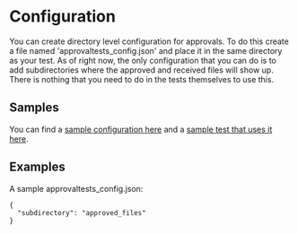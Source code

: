 # Configuration

You can create directory level configuration for approvals.
To do this create a file named 'approvaltests_config.json' and place it in the same directory as your test.
As of right now, the only configuration that you can do is to add subdirectories where the approved and received files will show up.
There is nothing that you need to do in the tests themselves to use this.

## Samples

You can find a [sample configuration here](/tests/configuration/approvaltests_config.json) and a [sample test that uses it here](/tests/configuration/test_subdirectory.py).

## Examples

A sample approvaltests_config.json:

```
{
  "subdirectory": "approved_files"
}
```
